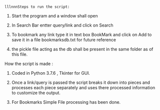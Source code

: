                                                                                                        lllnnnSteps to run the script:

1) Start the program and a window shall open 

2) In Search Bar entter query/link and click on Search

3) To bookmark any link type it in text box BookMark and click on Add to save it in a file 
   bookmarksdb.txt for future reference

4) the pickle file acting as the db shall be present in the same folder as of this file.

How the script is made :

1) Coded in Python 3.7.6 , Tkinter for GUI.

2) Once a link/query is passed the script breaks it down into pieces and processes each piece 
   separately and uses there processed information to customize the output.

3) For Bookmarks Simple File processing has been done.